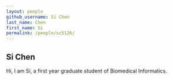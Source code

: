 ```yaml
---
layout: people
github_username: Si Chen
last_name: Chen
first_name: Si
permalink: /people/sc5126/
---
```

## Si Chen
Hi, I am Si, a first year graduate student of Biomedical Informatics.

